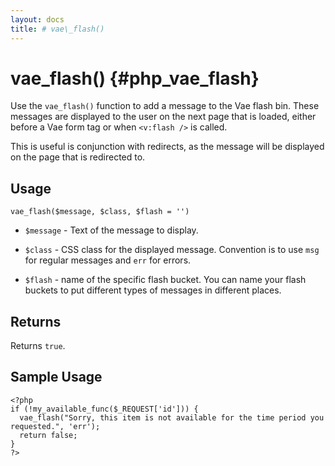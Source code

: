 ```yaml
---
layout: docs
title: # vae\_flash()
---
```


# vae\_flash() {#php_vae_flash}

Use the `vae_flash()` function to add a message to the Vae flash bin.
These messages are displayed to the user on the next page that is
loaded, either before a Vae form tag or when `<v:flash />` is called.

This is useful is conjunction with redirects, as the message will be
displayed on the page that is redirected to.

## Usage

`vae_flash($message, $class, $flash = '')`

-   `$message` - Text of the message to display.

-   `$class` - CSS class for the displayed message. Convention is to use
    `msg` for regular messages and `err` for errors.

-   `$flash` - name of the specific flash bucket. You can name your
    flash buckets to put different types of messages in
    different places.

## Returns

Returns `true`.

## Sample Usage

    <?php
    if (!my_available_func($_REQUEST['id'])) {
      vae_flash("Sorry, this item is not available for the time period you requested.", 'err');
      return false;
    }
    ?>
